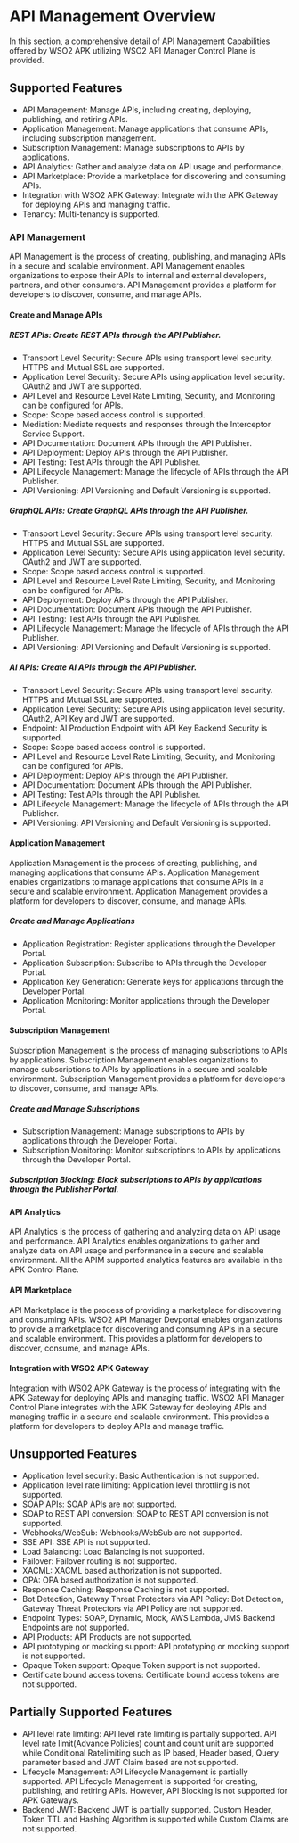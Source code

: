 # API Management Overview

In this section, a comprehensive detail of API Management Capabilities offered by WSO2 APK utilizing WSO2 API Manager Control Plane is provided.

## Supported Features

- API Management: Manage APIs, including creating, deploying, publishing, and retiring APIs.
- Application Management: Manage applications that consume APIs, including subscription management.
- Subscription Management: Manage subscriptions to APIs by applications.
- API Analytics: Gather and analyze data on API usage and performance.
- API Marketplace: Provide a marketplace for discovering and consuming APIs.
- Integration with WSO2 APK Gateway: Integrate with the APK Gateway for deploying APIs and managing traffic.
- Tenancy: Multi-tenancy is supported.

### API Management

API Management is the process of creating, publishing, and managing APIs in a secure and scalable environment. API Management enables organizations to expose their APIs to internal and external developers, partners, and other consumers. API Management provides a platform for developers to discover, consume, and manage APIs.

#### Create and Manage APIs

##### REST APIs: Create REST APIs through the API Publisher.
  - Transport Level Security: Secure APIs using transport level security. HTTPS and Mutual SSL are supported.
  - Application Level Security: Secure APIs using application level security. OAuth2 and JWT are supported.
  - API Level and Resource Level Rate Limiting, Security, and Monitoring can be configured for APIs.
  - Scope: Scope based access control is supported.
  - Mediation: Mediate requests and responses through the Interceptor Service Support.
  - API Documentation: Document APIs through the API Publisher.
  - API Deployment: Deploy APIs through the API Publisher.
  - API Testing: Test APIs through the API Publisher.
  - API Lifecycle Management: Manage the lifecycle of APIs through the API Publisher.
  - API Versioning: API Versioning and Default Versioning is supported.
##### GraphQL APIs: Create GraphQL APIs through the API Publisher.
  - Transport Level Security: Secure APIs using transport level security. HTTPS and Mutual SSL are supported.
  - Application Level Security: Secure APIs using application level security. OAuth2 and JWT are supported.
  - Scope: Scope based access control is supported.
  - API Level and Resource Level Rate Limiting, Security, and Monitoring can be configured for APIs.
  - API Deployment: Deploy APIs through the API Publisher.
  - API Documentation: Document APIs through the API Publisher.
  - API Testing: Test APIs through the API Publisher.
  - API Lifecycle Management: Manage the lifecycle of APIs through the API Publisher.
  - API Versioning: API Versioning and Default Versioning is supported.
##### AI APIs: Create AI APIs through the API Publisher.
  - Transport Level Security: Secure APIs using transport level security. HTTPS and Mutual SSL are supported.
  - Application Level Security: Secure APIs using application level security. OAuth2, API Key and JWT are supported.
  - Endpoint: AI Production Endpoint with API Key Backend Security is supported.
  - Scope: Scope based access control is supported.
  - API Level and Resource Level Rate Limiting, Security, and Monitoring can be configured for APIs.
  - API Deployment: Deploy APIs through the API Publisher.
  - API Documentation: Document APIs through the API Publisher.
  - API Testing: Test APIs through the API Publisher.
  - API Lifecycle Management: Manage the lifecycle of APIs through the API Publisher.
  - API Versioning: API Versioning and Default Versioning is supported.

#### Application Management

Application Management is the process of creating, publishing, and managing applications that consume APIs. Application Management enables organizations to manage applications that consume APIs in a secure and scalable environment. Application Management provides a platform for developers to discover, consume, and manage APIs.

##### Create and Manage Applications
   - Application Registration: Register applications through the Developer Portal.
   - Application Subscription: Subscribe to APIs through the Developer Portal.
   - Application Key Generation: Generate keys for applications through the Developer Portal.
   - Application Monitoring: Monitor applications through the Developer Portal.

#### Subscription Management

Subscription Management is the process of managing subscriptions to APIs by applications. Subscription Management enables organizations to manage subscriptions to APIs by applications in a secure and scalable environment. Subscription Management provides a platform for developers to discover, consume, and manage APIs.

##### Create and Manage Subscriptions
   - Subscription Management: Manage subscriptions to APIs by applications through the Developer Portal.
   - Subscription Monitoring: Monitor subscriptions to APIs by applications through the Developer Portal.
##### Subscription Blocking: Block subscriptions to APIs by applications through the Publisher Portal.

#### API Analytics

API Analytics is the process of gathering and analyzing data on API usage and performance. API Analytics enables organizations to gather and analyze data on API usage and performance in a secure and scalable environment. All the APIM supported analytics features are available in the APK Control Plane.

#### API Marketplace

API Marketplace is the process of providing a marketplace for discovering and consuming APIs. WSO2 API Manager Devportal  enables organizations to provide a marketplace for discovering and consuming APIs in a secure and scalable environment. This provides a platform for developers to discover, consume, and manage APIs.

#### Integration with WSO2 APK Gateway

Integration with WSO2 APK Gateway is the process of integrating with the APK Gateway for deploying APIs and managing traffic. WSO2 API Manager Control Plane integrates with the APK Gateway for deploying APIs and managing traffic in a secure and scalable environment. This provides a platform for developers to deploy APIs and manage traffic.

## Unsupported Features

- Application level security: Basic Authentication is not supported.
- Application level rate limiting: Application level throttling is not supported.
- SOAP APIs: SOAP APIs are not supported.
- SOAP to REST API conversion: SOAP to REST API conversion is not supported.
- Webhooks/WebSub: Webhooks/WebSub are not supported.
- SSE API: SSE API is not supported.
- Load Balancing: Load Balancing is not supported.
- Failover: Failover routing is not supported.
- XACML: XACML based authorization is not supported.
- OPA: OPA based authorization is not supported.
- Response Caching: Response Caching is not supported.
- Bot Detection, Gateway Threat Protectors via API Policy: Bot Detection, Gateway Threat Protectors via API Policy are not supported.
- Endpoint Types: SOAP, Dynamic, Mock, AWS Lambda, JMS Backend Endpoints are not supported.
- API Products: API Products are not supported.
- API prototyping or mocking support: API prototyping or mocking support is not supported.
- Opaque Token support: Opaque Token support is not supported.
- Certificate bound access tokens: Certificate bound access tokens are not supported.

## Partially Supported Features

- API level rate limiting: API level rate limiting is partially supported. API level rate limit(Advance Policies) count and count unit are supported while Conditional Ratelimiting such as IP based, Header based, Query parameter based and JWT  Claim based are not supported.
- Lifecycle Management: API Lifecycle Management is partially supported. API Lifecycle Management is supported for creating, publishing, and retiring APIs. However, API Blocking is not supported for APK Gateways.
- Backend JWT: Backend JWT is partially supported. Custom Header, Token TTL and Hashing Algorithm is supported while Custom Claims are not supported.